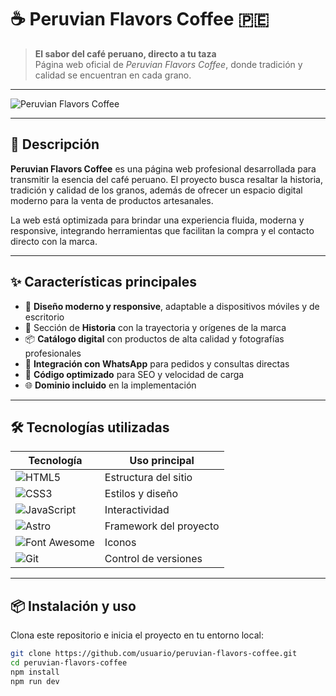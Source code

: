 # ☕ Peruvian Flavors Coffee 🇵🇪
> **El sabor del café peruano, directo a tu taza**  
> Página web oficial de *Peruvian Flavors Coffee*, donde tradición y calidad se encuentran en cada grano.

---

![Peruvian Flavors Coffee](./public/peruvian-flavors.png)

---

## 📜 Descripción
**Peruvian Flavors Coffee** es una página web profesional desarrollada para transmitir la esencia del café peruano. El proyecto busca resaltar la historia, tradición y calidad de los granos, además de ofrecer un espacio digital moderno para la venta de productos artesanales.  

La web está optimizada para brindar una experiencia fluida, moderna y responsive, integrando herramientas que facilitan la compra y el contacto directo con la marca.

---

## ✨ Características principales
- 🎨 **Diseño moderno y responsive**, adaptable a dispositivos móviles y de escritorio  
- 📖 Sección de **Historia** con la trayectoria y orígenes de la marca  
- 📦 **Catálogo digital** con productos de alta calidad y fotografías profesionales  
- 📲 **Integración con WhatsApp** para pedidos y consultas directas  
- 🚀 **Código optimizado** para SEO y velocidad de carga  
- 🌐 **Dominio incluido** en la implementación  

---

## 🛠️ Tecnologías utilizadas

| Tecnología       | Uso principal |
|------------------|--------------|
| ![HTML5](https://img.shields.io/badge/HTML5-E34F26?style=for-the-badge&logo=html5&logoColor=white) | Estructura del sitio |
| ![CSS3](https://img.shields.io/badge/CSS3-1572B6?style=for-the-badge&logo=css3&logoColor=white)   | Estilos y diseño |
| ![JavaScript](https://img.shields.io/badge/JavaScript-F7DF1E?style=for-the-badge&logo=javascript&logoColor=black) | Interactividad |
| ![Astro](https://img.shields.io/badge/Astro-FF5D01?style=for-the-badge&logo=astro&logoColor=white) | Framework del proyecto |
| ![Font Awesome](https://img.shields.io/badge/Font%20Awesome-339AF0?style=for-the-badge&logo=fontawesome&logoColor=white) | Iconos |
| ![Git](https://img.shields.io/badge/Git-F05032?style=for-the-badge&logo=git&logoColor=white) | Control de versiones |

---

## 📦 Instalación y uso

Clona este repositorio e inicia el proyecto en tu entorno local:

```bash
git clone https://github.com/usuario/peruvian-flavors-coffee.git
cd peruvian-flavors-coffee
npm install
npm run dev

